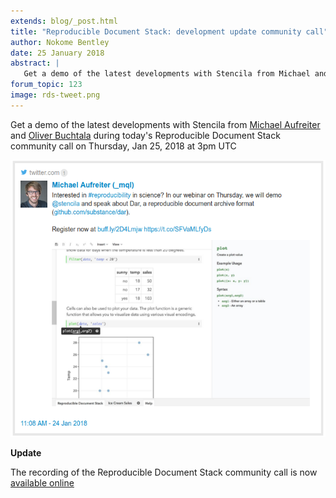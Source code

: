 ```yaml
---
extends: blog/_post.html
title: "Reproducible Document Stack: development update community call"
author: Nokome Bentley
date: 25 January 2018
abstract: |
   Get a demo of the latest developments with Stencila from Michael and Oliver during today's Reproducible Document Stack community call!
forum_topic: 123
image: rds-tweet.png
---
```


Get a demo of the latest developments with Stencila from [Michael Aufreiter](https://community.stenci.la/u/michael) and [Oliver Buchtala](https://community.stenci.la/u/oliver) during today's Reproducible Document Stack community call on
 Thursday, Jan 25, 2018 at 3pm UTC

[![RDS Tweet](rds-tweet.png)](https://twitter.com/_mql/status/956106533418520577)


**Update**

The recording of the  Reproducible Document Stack community call is now [available online](https://youtu.be/oyBX9l9KzU8)
